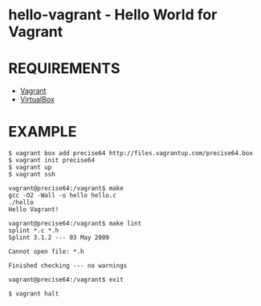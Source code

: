 # hello-vagrant - Hello World for Vagrant

# REQUIREMENTS

* [Vagrant](http://www.vagrantup.com/)
* [VirtualBox](https://www.virtualbox.org/)

# EXAMPLE

    $ vagrant box add precise64 http://files.vagrantup.com/precise64.box
    $ vagrant init precise64
    $ vagrant up
    $ vagrant ssh

    vagrant@precise64:/vagrant$ make
    gcc -O2 -Wall -o hello hello.c
    ./hello
    Hello Vagrant!

    vagrant@precise64:/vagrant$ make lint
    splint *.c *.h
    Splint 3.1.2 --- 03 May 2009

    Cannot open file: *.h

    Finished checking --- no warnings

    vagrant@precise64:/vagrant$ exit

    $ vagrant halt
